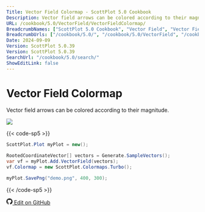 ```yaml
---
Title: Vector Field Colormap - ScottPlot 5.0 Cookbook
Description: Vector field arrows can be colored according to their magnitude.
URL: /cookbook/5.0/VectorField/VectorFieldColormap/
BreadcrumbNames: ["ScottPlot 5.0 Cookbook", "Vector Field", "Vector Field Colormap"]
BreadcrumbUrls: ["/cookbook/5.0/", "/cookbook/5.0/VectorField", "/cookbook/5.0/VectorField/VectorFieldColormap"]
Date: 2024-09-09
Version: ScottPlot 5.0.39
Version: ScottPlot 5.0.39
SearchUrl: "/cookbook/5.0/search/"
ShowEditLink: false
---
```


# Vector Field Colormap


Vector field arrows can be colored according to their magnitude.

[![](/cookbook/5.0/images/VectorFieldColormap.png?240908210824)](/cookbook/5.0/images/VectorFieldColormap.png?240908210824)

{{< code-sp5 >}}

```cs
ScottPlot.Plot myPlot = new();

RootedCoordinateVector[] vectors = Generate.SampleVectors();
var vf = myPlot.Add.VectorField(vectors);
vf.Colormap = new ScottPlot.Colormaps.Turbo();

myPlot.SavePng("demo.png", 400, 300);

```

{{< /code-sp5 >}}

<a href='https://github.com/ScottPlot/ScottPlot/blob/main/src/ScottPlot5/ScottPlot5%20Cookbook/Recipes/PlotTypes/VectorField.cs'><svg xmlns="http://www.w3.org/2000/svg" width="16" height="16" fill="currentColor" class="mb-1 bi bi-github" viewBox="0 0 16 16">
  <path d="M8 0C3.58 0 0 3.58 0 8c0 3.54 2.29 6.53 5.47 7.59.4.07.55-.17.55-.38 0-.19-.01-.82-.01-1.49-2.01.37-2.53-.49-2.69-.94-.09-.23-.48-.94-.82-1.13-.28-.15-.68-.52-.01-.53.63-.01 1.08.58 1.23.82.72 1.21 1.87.87 2.33.66.07-.52.28-.87.51-1.07-1.78-.2-3.64-.89-3.64-3.95 0-.87.31-1.59.82-2.15-.08-.2-.36-1.02.08-2.12 0 0 .67-.21 2.2.82.64-.18 1.32-.27 2-.27s1.36.09 2 .27c1.53-1.04 2.2-.82 2.2-.82.44 1.1.16 1.92.08 2.12.51.56.82 1.27.82 2.15 0 3.07-1.87 3.75-3.65 3.95.29.25.54.73.54 1.48 0 1.07-.01 1.93-.01 2.2 0 .21.15.46.55.38A8.01 8.01 0 0 0 16 8c0-4.42-3.58-8-8-8"/>
</svg> Edit on GitHub</a>

